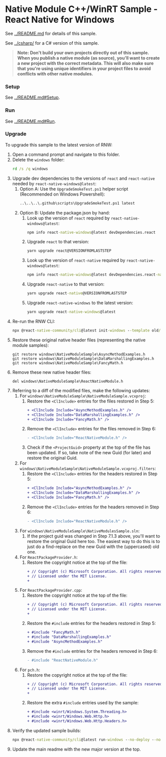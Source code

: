 # Native Module C++/WinRT Sample - React Native for Windows

See [../README.md](../README.md) for details of this sample.

See [../csharp/](../csharp/) for a C# version of this sample.

>**Note: Don't build your own projects directly out of this sample. When you publish a native module (as source), you'll want to create a new project with the correct metadata. This will also make sure that you're using unique identifiers in your project files to avoid conflicts with other native modules.**

### Setup
See [../README.md#Setup](../README.md#Setup).

### Run
See [../README.md#Run](../README.md#Run).

### Upgrade
To upgrade this sample to the latest version of RNW:

1. Open a command prompt and navigate to this folder.
2. Delete the `windows` folder:
    ```cmd
    rd /s /q windows
    ```
3. Upgrade dev dependencies to the versions of `react` and `react-native` needed by `react-native-windows@latest`:
    1. Option A: Use the `UpgradeSmokeTest.ps1` helper script (Recommended on Windows Powershell):
        ```cmd
        ..\..\..\.github\scripts\UpgradeSmokeTest.ps1 latest
        ```
    2. Option B: Update the package.json by hand:
        1. Look up the version of `react` required by `react-native-windows@latest`:
            ```cmd
            npm info react-native-windows@latest devDependencies.react
            ```
        2. Upgrade `react` to that version:
            ```cmd
            yarn upgrade react@VERSIONFROMLASTSTEP
            ```
        3. Look up the version of `react-native` required by `react-native-windows@latest`:
            ```cmd
            npm info react-native-windows@latest devDependencies.react-native
            ```
        4. Upgrade `react-native` to that version:
            ```cmd
            yarn upgrade react-native@VERSIONFROMLASTSTEP
        5. Upgrade `react-native-windows` to the latest version:
            ```cmd
            yarn upgrade react-native-windows@latest
            ```
4. Re-run the RNW CLI:
    ```cmd
    npx @react-native-community/cli@latest init-windows --template old/uwp-cpp-lib --overwrite
    ```
5. Restore these original native header files (representing the native module samples):
    ```
    git restore windows\NativeModuleSample\AsyncMethodExamples.h
    git restore windows\NativeModuleSample\DataMarshallingExamples.h
    git restore windows\NativeModuleSample\FancyMath.h
    ```
6. Remove these new native header files:
    ```
    del windows\NativeModuleSample\ReactNativeModule.h
    ```
7. Referring to a diff of the modified files, make the following updates:
    1. For `windows\NativeModuleSample\NativeModuleSample.vcxproj`:
        1. Restore the `<ClInclude>` entries for the files restored in Step 5:
            ```diff
            + <ClInclude Include="AsyncMethodExamples.h" />
            + <ClInclude Include="DataMarshallingExamples.h" />
            + <ClInclude Include="FancyMath.h" />
            ```
        2. Remove the `<ClInclude>` entries for the files removed in Step 6:
            ```diff
            - <ClInclude Include="ReactNativeModule.h" />
            ```
        3. Check if the `<ProjectGuid>` property at the top of the file has been updated. If so, take note of the new Guid (for later) and restore the original Guid.
    2. For `windows\NativeModuleSample\NativeModuleSample.vcxproj.filters`:
        1. Restore the `<ClInclude>` entries for the headers restored in Step 5:
            ```diff
            + <ClInclude Include="AsyncMethodExamples.h" />
            + <ClInclude Include="DataMarshallingExamples.h" />
            + <ClInclude Include="FancyMath.h" />
            ```
        2. Remove the `<ClInclude>` entries for the headers removed in Step 6:
            ```diff
            - <ClInclude Include="ReactNativeModule.h" />
            ```
    3. For `windows\NativeModuleSample\NativeModulesSample.sln`:
        1. If the project guid was changed in Step 7.1.3 above, you'll want to restore the original Guid here too. The easiest way to do this is to just do a find-replace on the new Guid with the (uppercased) old one.
    4. For `ReactPackageProvider.h`:
        1. Restore the copyright notice at the top of the file:
            ```diff
            + // Copyright (c) Microsoft Corporation. All rights reserved.
            + // Licensed under the MIT License.
            + 
            ```
    5. For `ReactPackageProvider.cpp`:
        1. Restore the copyright notice at the top of the file:
            ```diff
            + // Copyright (c) Microsoft Corporation. All rights reserved.
            + // Licensed under the MIT License.
            + 
            ```
        2. Restore the `#include` entries for the headers restored in Step 5:
            ```diff
            + #include "FancyMath.h"
            + #include "DataMarshallingExamples.h"
            + #include "AsyncMethodExamples.h"
            ```
        2. Remove the `#include` entries for the headers removed in Step 6:
            ```diff
            - #include "ReactNativeModule.h"
            ```
    6. For `pch.h`:
        1. Restore the copyright notice at the top of the file:
            ```diff
            + // Copyright (c) Microsoft Corporation. All rights reserved.
            + // Licensed under the MIT License.
            + 
            ```
        2. Restore the extra `#include` entries used by the sample:
            ```diff
            + #include <winrt/Windows.System.Threading.h>
            + #include <winrt/Windows.Web.Http.h>
            + #include <winrt/Windows.Web.Http.Headers.h>
            ```
8. Verify the updated sample builds:
    ```cmd
    npx @react-native-community/cli@latest run-windows --no-deploy --no-launch --no-packager --no-autolink --proj "NativeModuleSample\NativeModuleSample.vcxproj"

    ```
9. Update the main readme with the new major version at the top.
